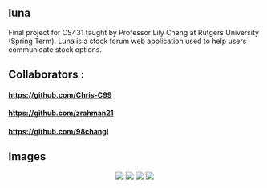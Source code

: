 ## luna

Final project for CS431 taught by Professor Lily Chang at Rutgers University (Spring Term).
Luna is a stock forum web application used to help users communicate stock options.

## Collaborators : 
#### https://github.com/Chris-C99
#### https://github.com/zrahman21
#### https://github.com/98changl

## Images

<p align="center">
      <img src="https://i.imgur.com/sksTvyZ.png">
      <img src="https://i.imgur.com/1T3Aaar.png">
      <img src="https://i.imgur.com/viKM7pe.png">
      <img src="https://i.imgur.com/2OKL8aB.png">
</p>
